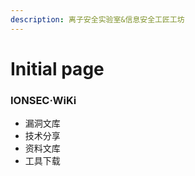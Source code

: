 ```yaml
---
description: 离子安全实验室&信息安全工匠工坊
---
```


# Initial page

### IONSEC·WiKi



* 漏洞文库
* 技术分享
* 资料文库
* 工具下载



